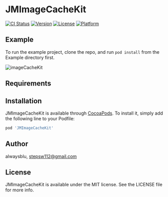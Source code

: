 # JMImageCacheKit

[![CI Status](https://img.shields.io/travis/alwaysblu/JMImageCacheKit.svg?style=flat)](https://travis-ci.org/alwaysblu/JMImageCacheKit)
[![Version](https://img.shields.io/cocoapods/v/JMImageCacheKit.svg?style=flat)](https://cocoapods.org/pods/JMImageCacheKit)
[![License](https://img.shields.io/cocoapods/l/JMImageCacheKit.svg?style=flat)](https://cocoapods.org/pods/JMImageCacheKit)
[![Platform](https://img.shields.io/cocoapods/p/JMImageCacheKit.svg?style=flat)](https://cocoapods.org/pods/JMImageCacheKit)

## Example

To run the example project, clone the repo, and run `pod install` from the Example directory first.

![imageCacheKit](https://user-images.githubusercontent.com/75533266/160398618-b850c205-a71b-49f3-9db2-8aa5c11303e6.gif)


## Requirements


## Installation

JMImageCacheKit is available through [CocoaPods](https://cocoapods.org). To install
it, simply add the following line to your Podfile:

```ruby
pod 'JMImageCacheKit'
```

## Author

alwaysblu, stepsw112@gmail.com

## License

JMImageCacheKit is available under the MIT license. See the LICENSE file for more info.
